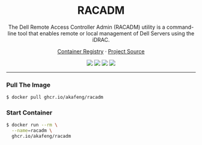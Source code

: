 <h1 align="center">RACADM</h1>

<p align="center">The Dell Remote Access Controller Admin (RACADM) utility is a command-line tool that enables remote or local management of Dell Servers using the iDRAC.</p>

<p align="center">
    <a href="https://ghcr.io/akafeng/racadm">Container Registry</a> ·
    <a href="https://linux.dell.com">Project Source</a>
</p>

<p align="center">
    <img src="https://img.shields.io/github/actions/workflow/status/akafeng/docker-racadm/push.yml?branch=main" />
    <img src="https://img.shields.io/github/last-commit/akafeng/docker-racadm" />
    <img src="https://img.shields.io/github/v/release/akafeng/docker-racadm" />
    <img src="https://img.shields.io/github/release-date/akafeng/docker-racadm" />
</p>

---

### Pull The Image

```bash
$ docker pull ghcr.io/akafeng/racadm
```

### Start Container

```bash
$ docker run --rm \
  --name=racadm \
  ghcr.io/akafeng/racadm
```

